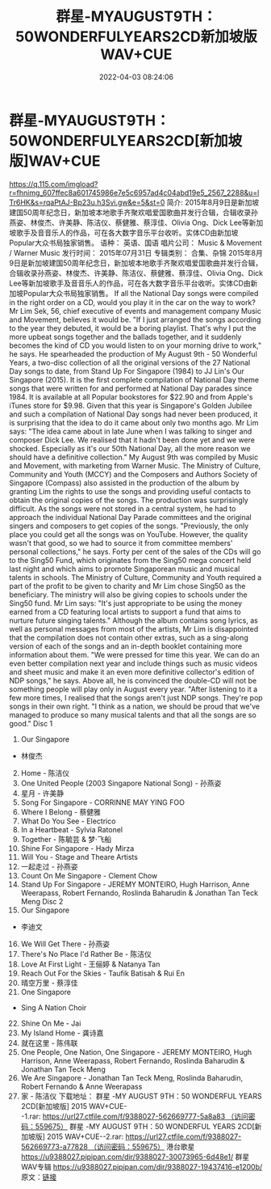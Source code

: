 ﻿---
title: 群星-MYAUGUST9TH：50WONDERFULYEARS2CD新加坡版WAV+CUE
date: 2022-04-03 08:24:06
categories: WAV车载音乐、镜像
tags: 国语流行
---
# 群星-MYAUGUST9TH：50WONDERFULYEARS2CD[新加坡版]WAV+CUE

https://q.115.com/imgload?r=fhnimg_607ffec8a601745986e7e5c6957ad4c04abd19e5_2567_2288&u=lTr6HK&s=rqaPtAJ-Bp23u.h3Svi.gw&e=5&st=0
简介:
2015年8月9日是新加坡建国50周年纪念日，新加坡本地歌手齐聚欢唱爱国歌曲并发行合辑，合辑收录孙燕姿、林俊杰、许美静、陈洁仪、蔡健雅、蔡淳佳、Olivia
Ong、Dick
Lee等新加坡歌手及音音乐人的作品，可在各大数字音乐平台收听。实体CD由新加坡Popular大众书局独家销售。
语种：
英语、国语
唱片公司：
Music &
Movement / Warner Music
发行时间：
2015年07月31日
专辑类别：
合集、杂锦
2015年8月9日是新加坡建国50周年纪念日，新加坡本地歌手齐聚欢唱爱国歌曲并发行合辑，合辑收录孙燕姿、林俊杰、许美静、陈洁仪、蔡健雅、蔡淳佳、Olivia
Ong、Dick
Lee等新加坡歌手及音音乐人的作品，可在各大数字音乐平台收听。实体CD由新加坡Popular大众书局独家销售。
If all the
National Day songs were compiled in the right order on a CD, would
you play it in the car on the way to
work?
Mr Lim Sek, 56,
chief executive of events and management company Music and
Movement, believes it would be.
"If I just
arranged the songs according to the year they debuted, it would be
a boring playlist. That's why I put the more upbeat songs together
and the ballads together, and it suddenly becomes the kind of CD
you would listen to on your morning drive to work," he
says.
He spearheaded
the production of My August 9th - 50 Wonderful Years, a two-disc
collection of all the original versions of the 27 National Day
songs to date, from Stand Up For Singapore (1984) to JJ Lin's Our
Singapore (2015).
It is the first
complete compilation of National Day theme songs that were written
for and performed at National Day parades since 1984. It is
available at all Popular bookstores for $22.90 and from Apple's
iTunes store for $9.98.
Given that this
year is Singapore's Golden Jubilee and such a compilation of
National Day songs had never been produced, it is surprising that
the idea to do it came about only two months
ago.
Mr Lim says: "The
idea came about in late June when I was talking to singer and
composer Dick Lee. We realised that it hadn't been done yet and we
were shocked. Especially as it's our 50th National Day, all the
more reason we should have a definitive
collection."
My August 9th was
compiled by Music and Movement, with marketing from Warner
Music.
The Ministry of
Culture, Community and Youth (MCCY) and the Composers and Authors
Society of Singapore (Compass) also assisted in the production of
the album by granting Lim the rights to use the songs and providing
useful contacts to obtain the original copies of the
songs.
The production
was surprisingly difficult. As the songs were not stored in a
central system, he had to approach the individual National Day
Parade committees and the original singers and composers to get
copies of the songs.
"Previously, the
only place you could get all the songs was on YouTube. However, the
quality wasn't that good, so we had to source it from committee
members' personal collections," he
says.
Forty per cent of
the sales of the CDs will go to the Sing50 Fund, which originates
from the Sing50 mega concert held last night and which aims to
promote Singaporean music and musical talents in
schools.
The Ministry of
Culture, Community and Youth required a part of the profit to be
given to charity and Mr Lim chose Sing50 as the
beneficiary.
The ministry will
also be giving copies to schools under the Sing50 fund. Mr Lim
says: "It's just appropriate to be using the money earned from a CD
featuring local artists to support a fund that aims to nurture
future singing talents."
Although the
album contains song lyrics, as well as personal messages from most
of the artists,
Mr Lim is
disappointed that the compilation does not contain other extras,
such as a sing-along version of each of the songs and an in-depth
booklet containing more information about
them.
"We were pressed
for time this year. We can do an even better compilation next year
and include things such as music videos and sheet music and make it
an even more definitive collector's edition of NDP songs," he
says.
Above all, he is
convinced the double-CD will not be something people will play only
in August every year.
"After listening
to it a few more times, I realised that the songs aren't just NDP
songs. They're pop songs in their own
right.
"I think as a
nation, we should be proud that we've managed to produce so many
musical talents and that all the songs are so good."
Disc 1
01. Our Singapore
- 林俊杰
02. Home -
陈洁仪
03. One United
People (2003 Singapore National Song) - 孙燕姿
04. 星月 -
许美静
05. Song For
Singapore - CORRINNE MAY YING FOO
06. Where I
Belong - 蔡健雅
07. What Do You
See - Electrico
08. In a
Heartbeat - Sylvia Ratonel
09. Together -
陈毓芸 & 梦·飞船
10. Shine For
Singapore - Hady Mirza
11. Will You -
Stage and Theare Artists
12. 一起走过 -
孙燕姿
13. Count On Me
Singapore - Clement Chow
14. Stand Up For
Singapore - JEREMY MONTEIRO, Hugh Harrison, Anne Weerapass, Robert
Fernando, Roslinda Baharudin & Jonathan Tan Teck Meng
Disc 2
15. Our Singapore
- 李迪文
16. We Will Get
There - 孙燕姿
17. There's No
Place I'd Rather Be - 陈洁仪
18. Love At First
Light - 王俪婷 & Natanya Tan
19. Reach Out For
the Skies - Taufik Batisah & Rui En
20. 晴空万里 -
蔡淳佳
21. One Singapore
- Sing A Nation Choir
22. Shine On Me -
Jai
23. My Island
Home - 龚诗嘉
24. 就在这里 -
陈伟联
25. One People,
One Nation, One Singapore - JEREMY MONTEIRO, Hugh Harrison, Anne
Weerapass, Robert Fernando, Roslinda Baharudin & Jonathan Tan
Teck Meng
26. We Are
Singapore - Jonathan Tan Teck Meng, Roslinda Baharudin, Robert
Fernando & Anne Weerapass
27. 家 - 陈洁仪
下载地址：
群星 -MY AUGUST 9TH：50 WONDERFUL
YEARS 2CD[新加坡版] 2015 WAV+CUE--1.rar: https://url27.ctfile.com/f/9388027-562669777-5a8a83 （访问密码：559675）
群星 -MY AUGUST 9TH：50 WONDERFUL YEARS 2CD[新加坡版] 2015
WAV+CUE--2.rar: https://url27.ctfile.com/f/9388027-562669773-a77828 （访问密码：559675）
港台歌星
https://u9388027.pipipan.com/dir/9388027-30073965-6d48e1/
群星WAV专辑
https://u9388027.pipipan.com/dir/9388027-19437416-e1200b/
原文：[链接](https://blog.sina.com.cn/s/blog_1647c7e7601030whp.html)